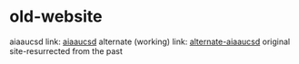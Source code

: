 # old-website
aiaaucsd link: [aiaaucsd](https://aiaaucsd.github.io/old-website/)
alternate (working) link: [alternate-aiaaucsd](https://39fb042c.old-website-4a6.pages.dev/)
original site-resurrected from the past
